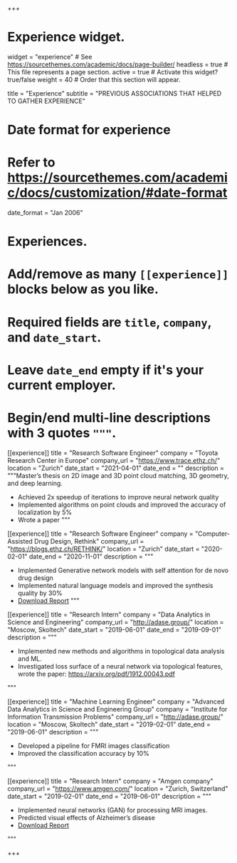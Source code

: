 +++
# Experience widget.
widget = "experience"  # See https://sourcethemes.com/academic/docs/page-builder/
headless = true  # This file represents a page section.
active = true  # Activate this widget? true/false
weight = 40  # Order that this section will appear.

title = "Experience"
subtitle = "PREVIOUS ASSOCIATIONS THAT HELPED TO GATHER EXPERIENCE"

# Date format for experience
#   Refer to https://sourcethemes.com/academic/docs/customization/#date-format
date_format = "Jan 2006"

# Experiences.
#   Add/remove as many `[[experience]]` blocks below as you like.
#   Required fields are `title`, `company`, and `date_start`.
#   Leave `date_end` empty if it's your current employer.
#   Begin/end multi-line descriptions with 3 quotes `"""`.
[[experience]]
  title = "Research Software Engineer"
  company = "Toyota Research Center in Europe"
  company_url = "https://www.trace.ethz.ch/"
  location = "Zurich"
  date_start = "2021-04-01"
  date_end = ""
  description = """Master’s thesis on 2D image and 3D point cloud matching, 3D geometry, and deep learning.

  
  * Achieved 2x speedup of iterations to improve neural network quality
  * Implemented algorithms on point clouds and improved the accuracy of localization by 5%
  * Wrote a paper
  """

[[experience]]
  title = "Research Software Engineer"
  company = "Computer-Assisted Drug Design, Rethink"
  company_url = "https://blogs.ethz.ch/RETHINK/"
  location = "Zurich"
  date_start = "2020-02-01"
  date_end = "2020-11-01"
  description = """


  * Implemented Generative network models with self attention for de novo drug design
  * Implemented natural language models and improved the synthesis quality by 30%
  * [Download Report](https://drive.google.com/file/d/1MYT9qRnM9EzHT37-PNzrCWojR_WAFZzB/view?usp=sharing)
  """

[[experience]]
  title = "Research Intern"
  company = "Data Analytics in Science and Engineering"
  company_url = "http://adase.group/"
  location = "Moscow, Skoltech"
  date_start = "2019-06-01"
  date_end = "2019-09-01"
  description = """


  * Implemented new methods and algorithms in topological data analysis and ML.
  * Investigated loss surface of a neural network via topological features, wrote the paper: https://arxiv.org/pdf/1912.00043.pdf

  """


 [[experience]]
  title = "Machine Learning Engineer"
  company = "Advanced Data Analytics in Science and Engineering Group"
  company = "Institute for Information Transmission Problems"
  company_url = "http://adase.group/"
  location = "Moscow, Skoltech"
  date_start = "2019-02-01"
  date_end = "2019-06-01"
  description = """


  * Developed a pipeline for FMRI images classification
  * Improved the classification accuracy by 10%

  """

 [[experience]]
  title = "Research Intern"
  company = "Amgen company"
  company_url = "https://www.amgen.com/"
  location = "Zurich, Switzerland"
  date_start = "2019-02-01"
  date_end = "2019-06-01"
  description = """

  * Implemented neural networks (GAN) for processing MRI images.
  * Predicted visual effects of Alzheimer’s disease
  * [Download Report](https://drive.google.com/file/d/17pJS7ouhgvBHL-DH6PWfW2xTgnG2nNxV/view)

  """


+++
